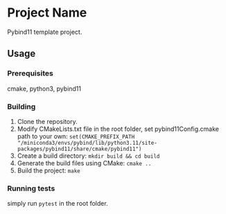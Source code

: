 # Project Name

Pybind11 template project.

## Usage

### Prerequisites

cmake, python3, pybind11

### Building

1. Clone the repository.
2. Modify CMakeLists.txt file in the root folder, set pybind11Config.cmake path to your own: `set(CMAKE_PREFIX_PATH "/miniconda3/envs/pybind/lib/python3.11/site-packages/pybind11/share/cmake/pybind11")`
2. Create a build directory: `mkdir build && cd build`
3. Generate the build files using CMake: `cmake ..`
4. Build the project: `make`

### Running tests

simply run `pytest` in the root folder.